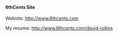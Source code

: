 #### 6thCents Site

Webiste: http://www.6thcents.com

My resume: http://www.6thcents.com/david-rollins
